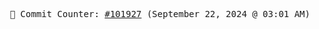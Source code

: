 <p align="center">
    <samp>
        📮 Commit Counter: <a href="https://github.com/Javascript-void0/Javascript-void0/commits/main">#101927</a> (September 22, 2024 @ 03:01 AM)
    </samp>
</p>